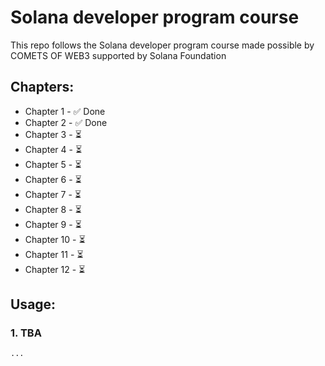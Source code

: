 # Solana developer program course

This repo follows the Solana developer program course made possible by COMETS OF WEB3 supported by Solana Foundation

## Chapters:
- Chapter 1 - ✅ Done
- Chapter 2 - ✅ Done
- Chapter 3 - ⏳
- Chapter 4 - ⏳
- Chapter 5 - ⏳
- Chapter 6 - ⏳
- Chapter 7 - ⏳
- Chapter 8 - ⏳
- Chapter 9 - ⏳
- Chapter 10 - ⏳
- Chapter 11 - ⏳
- Chapter 12 - ⏳

## Usage:
### 1. TBA
```bash
...
```
